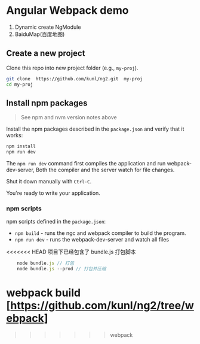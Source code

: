 # Angular Webpack demo

1. Dynamic create NgModule
1. BaiduMap(百度地图)


## Create a new project

Clone this repo into new project folder (e.g., `my-proj`).
```bash
git clone  https://github.com/kunl/ng2.git  my-proj
cd my-proj
```

## Install npm packages

> See npm and nvm version notes above

Install the npm packages described in the `package.json` and verify that it works:

```bash
npm install
npm run dev
```

The `npm run dev` command first compiles the application and run webpack-dev-server, 
Both the compiler and the server watch for file changes.

Shut it down manually with `Ctrl-C`.

You're ready to write your application.


### npm scripts

npm scripts defined in the `package.json`:

* `npm build` - runs the ngc and webpack compiler to build the program.
* `npm run dev` - runs the webpack-dev-server and watch all files

<<<<<<< HEAD
项目下已经包含了 bundle.js 打包脚本
``` javascript
	node bundle.js // 打包
	node bundle.js --prod // 打包并压缩
```

webpack build [https://github.com/kunl/ng2/tree/webpack]
=======
>>>>>>> webpack
